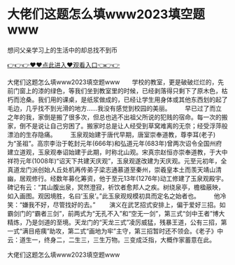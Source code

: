 # 大佬们这题怎么填www2023填空题www
想问父亲学习上的生活中的却总找不到币

<a href="https://github.com/zchuit/pxmid/issues/2">👉👉👉♥♥点此进入♥观看入口👈👉👉</a>

大佬们这题怎么填www2023填空题www　　学校的教室，更是破破烂烂的，先前门窗上的漆的绿色，等我们坐到教室里的时候，已经剥落得只剩下了原木色，枯朽而沧桑。我们用的课桌，是纸浆做成的，已经让学生用身体或其他东西划的起了毛边，几乎找不到光滑的地方……我没有感觉到校园的美丽。
　　早已过了而立之年的我，家倒是搬了很多次，但总也逃不出祖父所说的犯贱的宿命。每一次的搬家，倒不是说让自己穷困了。搬家时总是让人经受到草窝难离的无奈；经受浮萍般漂泊的生存隐痛。
　　玉泉观始建于唐代早期，唐室崇奉道教，尊李耳(老子)为“圣祖”。高宗李治于乾封元年(666年)和弘道元年(683年)曾两次诏令全国州府建立道观，玉泉观奉诏始建于此期，时称北山观。宋真宗赵恒亦崇奉道教，于大中祥符元年(1008年)“诏天下共建天庆观”，玉泉观遂改建为天庆观。元至元初年，全真道龙门派创始人丘处机再传弟子梁志通慕道至秦州，崇羲皇本土而羡天靖山清幽，居观修行。经数年募化筹资，他于至元13年(1276年)动工修建了玉泉观殿宇。碑记有云：“其山腹出泉，冥然澄寂，祈饮者愈邦人之疾。树绕泉亭，檐楹蔽映，如入画图。观因境胜，名曰‘玉泉’。”此玉泉观规模初具而定名之始者也。
　　他冷笑：“嫌我不好，尽管找好的去。”
　　演义在武艺招式安排上，偏于爱好三招。如霸剑门的“霸者三剑”，前两式为“无孔不入”和“空无一剑”，第三式“剑中王者”博大精炼，乃是剑道的至境。天龙门的“天龙三式”凌厉威猛，残暴王道，公有三招，第一式“满目疮痍”助攻，第二式“画地为牢”主守，第三招暂时还不领会。《老子》中云：道生一，终身二，二生三，三生万物。三变成泛指，大概作家蓄意在此。

大佬们这题怎么填www2023填空题www
